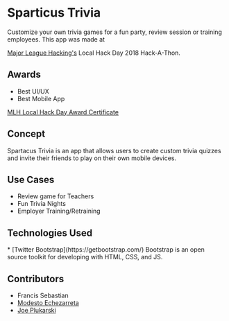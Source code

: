 <h1>Sparticus Trivia</h1>
Customize your own trivia games for a fun party, review session or training employees. This app was made at

[Major League Hacking's](https://mlh.io/) Local Hack Day 2018 Hack-A-Thon.


<h2>Awards</h2>
    <ul>
        <li>Best UI/UX</li>
        <li>Best Mobile App</li>
    </ul>


[MLH Local Hack Day Award Certificate](./assets/MLHCertificate.jpeg)

<h2>Concept</h2>
Spartacus Trivia is an app that allows users to create custom trivia quizzes and invite their friends to play on their own mobile devices.

<h2>Use Cases</h2>
<ul>
    <li>Review game for Teachers</li>
    <li>Fun Trivia Nights</li>
    <li>Employer Training/Retraining</li>
</ul>

<h2>Technologies Used</h2>
* [Twitter Bootstrap](https://getbootstrap.com/)
Bootstrap is an open source toolkit for developing with HTML, CSS, and JS.

<h2>Contributors</h2>

* Francis Sebastian
* [Modesto Echezarreta](https://github.com/mechezarreta3)
* [Joe Plukarski](https://github.com/jplukarski)